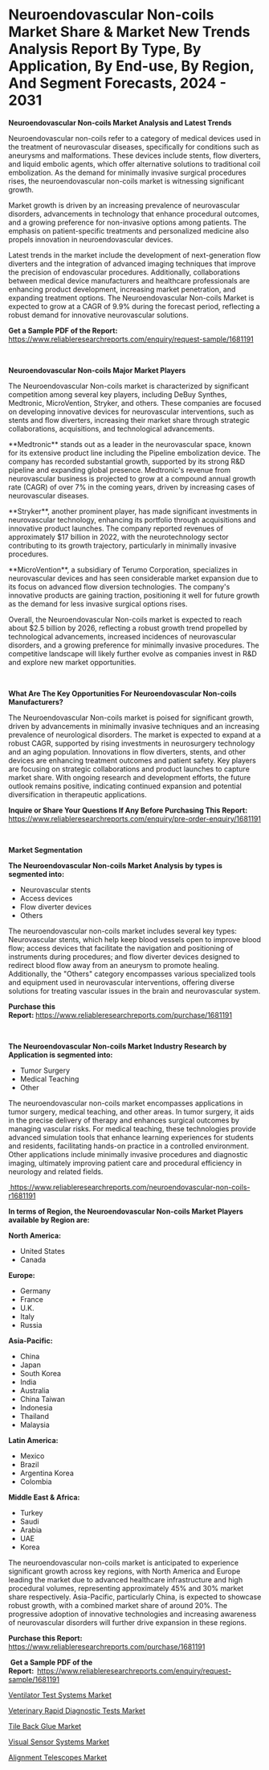 <p><h1>Neuroendovascular Non-coils Market Share & Market New Trends Analysis Report By Type, By Application, By End-use, By Region, And Segment Forecasts, 2024 - 2031</h1></p><p><strong>Neuroendovascular Non-coils Market Analysis and Latest Trends</strong></p>
<p><p>Neuroendovascular non-coils refer to a category of medical devices used in the treatment of neurovascular diseases, specifically for conditions such as aneurysms and malformations. These devices include stents, flow diverters, and liquid embolic agents, which offer alternative solutions to traditional coil embolization. As the demand for minimally invasive surgical procedures rises, the neuroendovascular non-coils market is witnessing significant growth.</p><p>Market growth is driven by an increasing prevalence of neurovascular disorders, advancements in technology that enhance procedural outcomes, and a growing preference for non-invasive options among patients. The emphasis on patient-specific treatments and personalized medicine also propels innovation in neuroendovascular devices. </p><p>Latest trends in the market include the development of next-generation flow diverters and the integration of advanced imaging techniques that improve the precision of endovascular procedures. Additionally, collaborations between medical device manufacturers and healthcare professionals are enhancing product development, increasing market penetration, and expanding treatment options. The Neuroendovascular Non-coils Market is expected to grow at a CAGR of 9.9% during the forecast period, reflecting a robust demand for innovative neurovascular solutions.</p></p>
<p><strong>Get a Sample PDF of the Report:&nbsp;</strong> <a href="https://www.reliableresearchreports.com/enquiry/request-sample/1681191?utm_campaign=36&utm_medium=2&utm_source=Github&utm_content=ia&utm_term=12102024&utm_id=neuroendovascular-non-coils">https://www.reliableresearchreports.com/enquiry/request-sample/1681191</a></p>
<p>&nbsp;</p>
<p><strong>Neuroendovascular Non-coils Major Market Players</strong></p>
<p><p>The Neuroendovascular Non-coils market is characterized by significant competition among several key players, including DeBuy Synthes, Medtronic, MicroVention, Stryker, and others. These companies are focused on developing innovative devices for neurovascular interventions, such as stents and flow diverters, increasing their market share through strategic collaborations, acquisitions, and technological advancements.</p><p>**Medtronic** stands out as a leader in the neurovascular space, known for its extensive product line including the Pipeline embolization device. The company has recorded substantial growth, supported by its strong R&D pipeline and expanding global presence. Medtronic's revenue from neurovascular business is projected to grow at a compound annual growth rate (CAGR) of over 7% in the coming years, driven by increasing cases of neurovascular diseases.</p><p>**Stryker**, another prominent player, has made significant investments in neurovascular technology, enhancing its portfolio through acquisitions and innovative product launches. The company reported revenues of approximately $17 billion in 2022, with the neurotechnology sector contributing to its growth trajectory, particularly in minimally invasive procedures.</p><p>**MicroVention**, a subsidiary of Terumo Corporation, specializes in neurovascular devices and has seen considerable market expansion due to its focus on advanced flow diversion technologies. The company's innovative products are gaining traction, positioning it well for future growth as the demand for less invasive surgical options rises.</p><p>Overall, the Neuroendovascular Non-coils market is expected to reach about $2.5 billion by 2026, reflecting a robust growth trend propelled by technological advancements, increased incidences of neurovascular disorders, and a growing preference for minimally invasive procedures. The competitive landscape will likely further evolve as companies invest in R&D and explore new market opportunities.</p></p>
<p>&nbsp;</p>
<p><strong>What Are The Key Opportunities For Neuroendovascular Non-coils Manufacturers?</strong></p>
<p><p>The Neuroendovascular Non-coils market is poised for significant growth, driven by advancements in minimally invasive techniques and an increasing prevalence of neurological disorders. The market is expected to expand at a robust CAGR, supported by rising investments in neurosurgery technology and an aging population. Innovations in flow diverters, stents, and other devices are enhancing treatment outcomes and patient safety. Key players are focusing on strategic collaborations and product launches to capture market share. With ongoing research and development efforts, the future outlook remains positive, indicating continued expansion and potential diversification in therapeutic applications.</p></p>
<p><strong>Inquire or Share Your Questions If Any Before Purchasing This Report:</strong> <a href="https://www.reliableresearchreports.com/enquiry/pre-order-enquiry/1681191?utm_campaign=36&utm_medium=2&utm_source=Github&utm_content=ia&utm_term=12102024&utm_id=neuroendovascular-non-coils">https://www.reliableresearchreports.com/enquiry/pre-order-enquiry/1681191</a></p>
<p>&nbsp;</p>
<p><strong>Market Segmentation</strong></p>
<p><strong>The Neuroendovascular Non-coils Market Analysis by types is segmented into:</strong></p>
<p><ul><li>Neurovascular stents</li><li>Access devices</li><li>Flow diverter devices</li><li>Others</li></ul></p>
<p><p>The neuroendovascular non-coils market includes several key types: Neurovascular stents, which help keep blood vessels open to improve blood flow; access devices that facilitate the navigation and positioning of instruments during procedures; and flow diverter devices designed to redirect blood flow away from an aneurysm to promote healing. Additionally, the "Others" category encompasses various specialized tools and equipment used in neurovascular interventions, offering diverse solutions for treating vascular issues in the brain and neurovascular system.</p></p>
<p><strong>Purchase this Report:&nbsp;</strong><a href="https://www.reliableresearchreports.com/purchase/1681191?utm_campaign=36&utm_medium=2&utm_source=Github&utm_content=ia&utm_term=12102024&utm_id=neuroendovascular-non-coils">https://www.reliableresearchreports.com/purchase/1681191</a></p>
<p>&nbsp;</p>
<p><strong>The Neuroendovascular Non-coils Market Industry Research by Application is segmented into:</strong></p>
<p><ul><li>Tumor Surgery</li><li>Medical Teaching</li><li>Other</li></ul></p>
<p><p>The neuroendovascular non-coils market encompasses applications in tumor surgery, medical teaching, and other areas. In tumor surgery, it aids in the precise delivery of therapy and enhances surgical outcomes by managing vascular risks. For medical teaching, these technologies provide advanced simulation tools that enhance learning experiences for students and residents, facilitating hands-on practice in a controlled environment. Other applications include minimally invasive procedures and diagnostic imaging, ultimately improving patient care and procedural efficiency in neurology and related fields.</p></p>
<p><a href="https://www.reliableresearchreports.com/neuroendovascular-non-coils-r1681191?utm_campaign=36&utm_medium=2&utm_source=Github&utm_content=ia&utm_term=12102024&utm_id=neuroendovascular-non-coils">&nbsp;https://www.reliableresearchreports.com/neuroendovascular-non-coils-r1681191</a></p>
<p><strong>In terms of Region, the Neuroendovascular Non-coils Market Players available by Region are:</strong></p>
<p>
    <p> <strong> North America: </strong>
        <ul>
            <li>United States</li>
            <li>Canada</li>
        </ul>
        </p> 
    <p> <strong> Europe: </strong>
        <ul>
            <li>Germany</li>
            <li>France</li>
            <li>U.K.</li>
            <li>Italy</li>
            <li>Russia</li>
        </ul>
        </p> 
    <p> <strong> Asia-Pacific: </strong>
        <ul>
            <li>China</li>
            <li>Japan</li>
            <li>South Korea</li>
            <li>India</li>
            <li>Australia</li>
            <li>China Taiwan</li>
            <li>Indonesia</li>
            <li>Thailand</li>
            <li>Malaysia</li>
        </ul>
        </p> 
    <p> <strong> Latin America: </strong>
        <ul>
            <li>Mexico</li>
            <li>Brazil</li>
            <li>Argentina Korea</li>
            <li>Colombia</li>
        </ul>
        </p> 
    <p> <strong> Middle East & Africa: </strong>
        <ul>
            <li>Turkey</li>
            <li>Saudi</li>
            <li>Arabia</li>
            <li>UAE</li>
            <li>Korea</li>
        </ul>
    </p>
    </p>
<p><p>The neuroendovascular non-coils market is anticipated to experience significant growth across key regions, with North America and Europe leading the market due to advanced healthcare infrastructure and high procedural volumes, representing approximately 45% and 30% market share respectively. Asia-Pacific, particularly China, is expected to showcase robust growth, with a combined market share of around 20%. The progressive adoption of innovative technologies and increasing awareness of neurovascular disorders will further drive expansion in these regions.</p></p>
<p><strong>Purchase this Report: </strong><a href="https://www.reliableresearchreports.com/purchase/1681191?utm_campaign=36&utm_medium=2&utm_source=Github&utm_content=ia&utm_term=12102024&utm_id=neuroendovascular-non-coils">https://www.reliableresearchreports.com/purchase/1681191</a></p>
<p>&nbsp;<strong>Get a Sample PDF of the Report:&nbsp;&nbsp;</strong><a href="https://www.reliableresearchreports.com/enquiry/request-sample/1681191?utm_campaign=36&utm_medium=2&utm_source=Github&utm_content=ia&utm_term=12102024&utm_id=neuroendovascular-non-coils">https://www.reliableresearchreports.com/enquiry/request-sample/1681191</a></p>
<p><strong></strong></p>
<p><p><a href="https://www.linkedin.com/pulse/ventilator-test-systems-market-size-share-trends-analysis-report-g5bff?utm_campaign=36&utm_medium=2&utm_source=Github&utm_content=ia&utm_term=12102024&utm_id=neuroendovascular-non-coils">Ventilator Test Systems Market</a></p><p><a href="https://www.linkedin.com/pulse/comprehensive-veterinary-rapid-diagnostic-tests-market-report-ddtlf?utm_campaign=36&utm_medium=2&utm_source=Github&utm_content=ia&utm_term=12102024&utm_id=neuroendovascular-non-coils">Veterinary Rapid Diagnostic Tests Market</a></p><p><a href="https://github.com/GRUBBSCHARLES/Market-Research-Report-List-1/blob/main/tile-back-glue-market.md?utm_campaign=36&utm_medium=2&utm_source=Github&utm_content=ia&utm_term=12102024&utm_id=neuroendovascular-non-coils">Tile Back Glue Market</a></p><p><a href="https://www.linkedin.com/pulse/visual-sensor-systems-market-outlook-forecast-from-2024-aiaac?utm_campaign=36&utm_medium=2&utm_source=Github&utm_content=ia&utm_term=12102024&utm_id=neuroendovascular-non-coils">Visual Sensor Systems Market</a></p><p><a href="https://github.com/HaroldWalker405/Market-Research-Report-List-1/blob/main/alignment-telescopes-market.md?utm_campaign=36&utm_medium=2&utm_source=Github&utm_content=ia&utm_term=12102024&utm_id=neuroendovascular-non-coils">Alignment Telescopes Market</a></p></p>
